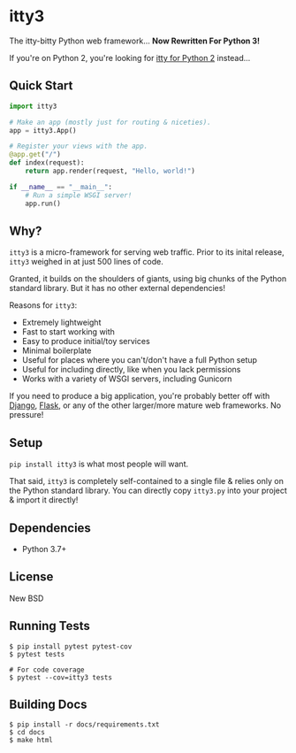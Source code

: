 # itty3

The itty-bitty Python web framework... **Now Rewritten For Python 3!**

If you're on Python 2, you're looking for
[itty for Python 2](https://github.com/toastdriven/itty) instead...

## Quick Start

```python
import itty3

# Make an app (mostly just for routing & niceties).
app = itty3.App()

# Register your views with the app.
@app.get("/")
def index(request):
    return app.render(request, "Hello, world!")

if __name__ == "__main__":
    # Run a simple WSGI server!
    app.run()
```

## Why?

`itty3` is a micro-framework for serving web traffic. Prior to its inital
release, `itty3` weighed in at just 500 lines of code.

Granted, it builds on the shoulders of giants, using big chunks of the Python
standard library. But it has no other external dependencies!

Reasons for `itty3`:

* Extremely lightweight
* Fast to start working with
* Easy to produce initial/toy services
* Minimal boilerplate
* Useful for places where you can't/don't have a full Python setup
* Useful for including directly, like when you lack permissions
* Works with a variety of WSGI servers, including Gunicorn

If you need to produce a big application, you're probably better off with
[Django](https://djangoproject.com/),
[Flask](https://www.palletsprojects.com/p/flask/), or any of the other
larger/more mature web frameworks. No pressure!

## Setup

`pip install itty3` is what most people will want.

That said, `itty3` is completely self-contained to a single file & relies
only on the Python standard library. You can directly copy `itty3.py` into
your project & import it directly!

## Dependencies

* Python 3.7+

## License

New BSD

## Running Tests

```
$ pip install pytest pytest-cov
$ pytest tests

# For code coverage
$ pytest --cov=itty3 tests
```

## Building Docs

```
$ pip install -r docs/requirements.txt
$ cd docs
$ make html
```
